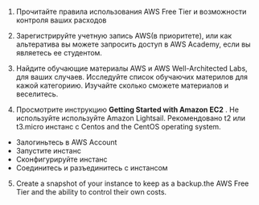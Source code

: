 
1. Прочитайте правила использования AWS Free Tier и возможности контроля ваших расходов

2.  Зарегистрируйте учетную запись AWS(в приоритете), или как альтератива вы можете запросить доступ
в AWS Academy, если вы являетесь ее студентом.

3. Найдите обучающие материалы AWS и AWS Well-Architected Labs, для ваших случаев. Исследуйте
список обучаючих материлов для кажой категориию. Изучайте сколько сможете материалов и веселитесь.

4. Просмотрите инструкцию **Getting Started with Amazon EC2** . Не используйте используйте  Amazon Lightsail. Рекомендовано t2 или t3.micro инстанс с Centos and the CentOS operating system.
  * Залогиньтесь в  AWS Account
  * Запустите инстанс
  * Сконфигурируйте инстанс
  * Соединитесь и разъединитесь с инстансом

  


5. Create a snapshot of your instance to keep as a backup.the AWS Free Tier and the ability to control their own costs.
